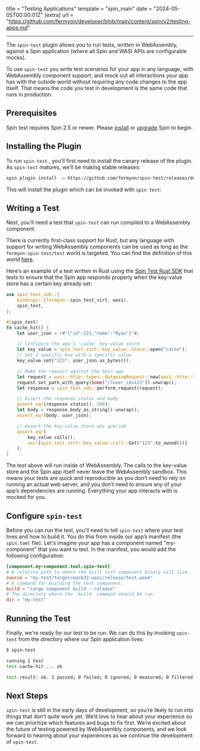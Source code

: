 title = "Testing Applications"
template = "spin_main"
date = "2024-05-05T00:00:01Z"
[extra]
url = "https://github.com/fermyon/developer/blob/main/content/spin/v2/testing-apps.md"

---

The `spin-test` plugin allows you to run tests, written in WebAssembly, against a Spin application (where all Spin and WASI APIs are configurable mocks).

To use `spin-test` you write test scenarios for your app in any language, with WebAssembly component support, and mock out all interactions your app has with the outside world without requiring any code changes to the app itself. That means the code you test in development is the same code that runs in production.

## Prerequisites

Spin test requires Spin 2.5 or newer. Please [install](./install.md) or [upgrade](./upgrade.md) Spin to begin.

## Installing the Plugin

To run `spin-test` , you’ll first need to install the canary release of the plugin. As `spin-test` matures, we’ll be making stable releases:

```bash
spin plugin install -u https://github.com/fermyon/spin-test/releases/download/canary/spin-test.json
```

This will install the plugin which can be invoked with `spin test`:

## Writing a Test

Next, you'll need a test that `spin-test` can run compiled to a WebAssembly component.

There is currently first-class support for Rust, but any language with support for writing WebAssembly components can be used as long as the `fermyon:spin-test/test` world is targeted. You can find the definition of this world [here](https://github.com/fermyon/spin-test/blob/4dcaf79c10fc29a8da2750bdaa383b5869db1715/host-wit/world.wit#L13-L16).

Here’s an example of a test written in Rust using the [Spin Test Rust SDK](https://github.com/fermyon/spin-test) that tests to ensure that the Spin app responds properly when the key-value store has a certain key already set:

```rust
use spin_test_sdk::{
    bindings::{fermyon::spin_test_virt, wasi},
    spin_test,
};

#[spin_test]
fn cache_hit() {
    let user_json = r#"{"id":123,"name":"Ryan"}"#;

    // Configure the app's 'cache' key-value store
    let key_value = spin_test_virt::key_value::Store::open("cache");
    // Set a specific key with a specific value
    key_value.set("123", user_json.as_bytes());

    // Make the request against the Spin app
    let request = wasi::http::types::OutgoingRequest::new(wasi::http::types::Headers::new());
    request.set_path_with_query(Some("/?user_id=123")).unwrap();
    let response = spin_test_sdk::perform_request(request);

    // Assert the response status and body
    assert_eq!(response.status(), 200);
    let body = response.body_as_string().unwrap();
    assert_eq!(body, user_json);

    // Assert the key-value store was queried
    assert_eq!(
        key_value.calls(),
        vec![spin_test_virt::key_value::Call::Get("123".to_owned())]
    );
}
```

The test above will run inside of WebAssembly. The calls to the key-value store and the Spin app itself never leave the WebAssembly sandbox. This means your tests are quick and reproducible as you don’t need to rely on running an actual web server, and you don’t need to ensure any of your app’s dependencies are running. Everything your app interacts with is mocked for you.

<!-- markdownlint-disable-next-line titlecase-rule -->
## Configure `spin-test`

Before you can run the test, you'll need to tell `spin-test` where your test lives and how to build it. You do this from inside our app’s manifest (the `spin.toml` file). Let's imagine your app has a component named "my-component" that you want to test. In the manifest, you would add the following configuration:

```toml
[component.my-component.tool.spin-test]
# A relative path to where the built test component binary will live.
source = "my-test/target/wasm32-wasi/release/test.wasm"
# A command for building the test component.
build = "cargo component build --release"
# The directory where the `build` command should be run.
dir = "my-test"
```

## Running the Test

Finally, we're ready for our test to be run. We can do this by invoking `spin-test` from the directory where our Spin application lives:

```bash
$ spin-test

running 1 test
test cache-hit ... ok

test result: ok. 1 passed; 0 failed; 0 ignored; 0 measured; 0 filtered out; finished in 0.46s
```

## Next Steps

`spin-test` is still in the early days of development, so you’re likely to run into things that don’t quite work yet. We’d love to hear about your experience so we can prioritize which features and bugs to fix first. We’re excited about the future of testing powered by WebAssembly components, and we look forward to hearing about your experiences as we continue the development of `spin-test`.